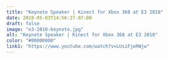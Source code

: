 ```yaml
---
title: "Keynote Speaker | Kinect for Xbox 360 at E3 2010"
date: 2018-05-03T14:56:27-07:00
draft: false
image: "e3-2010-keynote.jpg"
alt: "Keynote Speaker | Kinect for Xbox 360 at E3 2010"
color: "#00000000"
link1: "https://www.youtube.com/watch?v=LUsiFjeRWjw"
---
```


